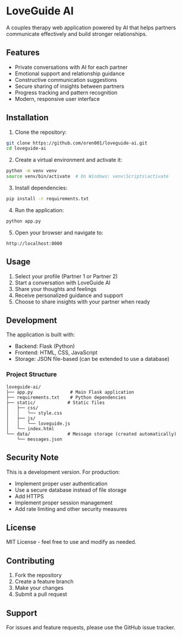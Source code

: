 # LoveGuide AI

A couples therapy web application powered by AI that helps partners communicate effectively and build stronger relationships.

## Features

- Private conversations with AI for each partner
- Emotional support and relationship guidance
- Constructive communication suggestions
- Secure sharing of insights between partners
- Progress tracking and pattern recognition
- Modern, responsive user interface

## Installation

1. Clone the repository:
```bash
git clone https://github.com/oren001/loveguide-ai.git
cd loveguide-ai
```

2. Create a virtual environment and activate it:
```bash
python -m venv venv
source venv/bin/activate  # On Windows: venv\Scripts\activate
```

3. Install dependencies:
```bash
pip install -r requirements.txt
```

4. Run the application:
```bash
python app.py
```

5. Open your browser and navigate to:
```
http://localhost:8000
```

## Usage

1. Select your profile (Partner 1 or Partner 2)
2. Start a conversation with LoveGuide AI
3. Share your thoughts and feelings
4. Receive personalized guidance and support
5. Choose to share insights with your partner when ready

## Development

The application is built with:
- Backend: Flask (Python)
- Frontend: HTML, CSS, JavaScript
- Storage: JSON file-based (can be extended to use a database)

### Project Structure

```
loveguide-ai/
├── app.py              # Main Flask application
├── requirements.txt    # Python dependencies
├── static/            # Static files
│   ├── css/
│   │   └── style.css
│   ├── js/
│   │   └── loveguide.js
│   └── index.html
└── data/              # Message storage (created automatically)
    └── messages.json
```

## Security Note

This is a development version. For production:
- Implement proper user authentication
- Use a secure database instead of file storage
- Add HTTPS
- Implement proper session management
- Add rate limiting and other security measures

## License

MIT License - feel free to use and modify as needed.

## Contributing

1. Fork the repository
2. Create a feature branch
3. Make your changes
4. Submit a pull request

## Support

For issues and feature requests, please use the GitHub issue tracker.